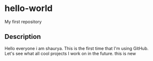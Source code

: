 # hello-world
My first repository

## Description
Hello everyone i am shaurya.
This is the first time that I'm using GitHub.
Let's see what all cool projects I work on in the future.
this is new
